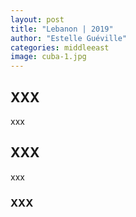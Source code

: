 ```yaml
---
layout: post
title: "Lebanon | 2019"
author: "Estelle Guéville"
categories: middleeast
image: cuba-1.jpg
---
```


## XXX

xxx

## XXX

xxx

### XXX
